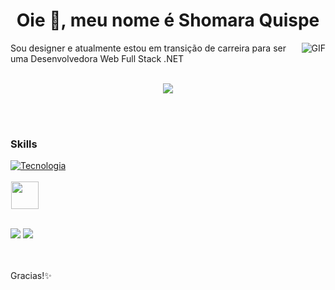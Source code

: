 <h1 align="center">Oie 👋, meu nome é Shomara Quispe</h1>

<img align="right" alt="GIF" src="https://i.pinimg.com/originals/2e/e8/8b/2ee88bf78e4f76001f59bad5e91a6a03.gif"/>

Sou designer e atualmente estou em transição de carreira para ser uma Desenvolvedora Web Full Stack .NET
<br><br>
<div align="center">
<img src="https://github-readme-stats.vercel.app/api/top-langs/?username=shomaraquispe&layout=compact&langs_count=7&title_color=000000&text_color=000000&icon_color=9e3f3f&bg_color=f7f7f7">
</div>

 <br> <br>
  
 ### Skills
[![Tecnologia](https://skillicons.dev/icons?i=cs,dotnet,html,css,js,ts,react,nodejs,docker,git,ai,ps)]([https://github.com/ShomaraQuispe])
<br><br>
<img height="44" hspace="1" width="44" src="https://cdn.simpleicons.org/microsoftsqlserver/CC2927" />
<br><br>
   
 <div>
  <a href ="mailto:shomaraclaudia@gmail.com"><img src="https://img.shields.io/badge/Gmail-D14836?style=for-the-badge&logo=gmail&logoColor=white"></a>
  <a href="https://www.linkedin.com/in/shomara-claudia-flores-quispe/" target="_blank"><img src="https://img.shields.io/badge/-LinkedIn-%230077B5?style=for-the-badge&logo=linkedin&logoColor=white" target="_blank"></a> 
 </div>

 <br> <br>
 Gracias!✨
